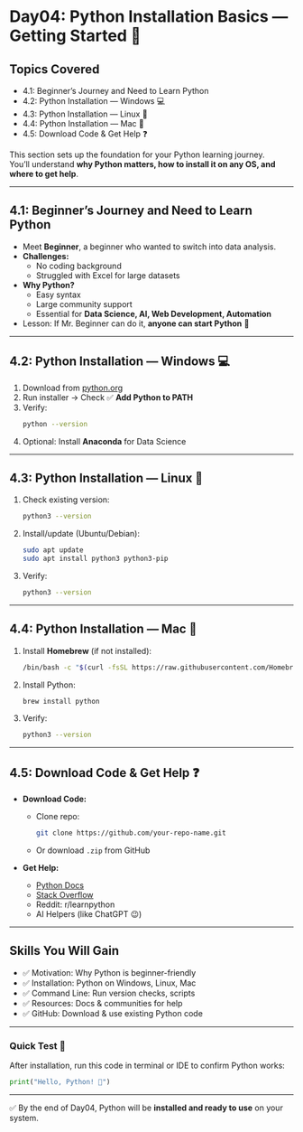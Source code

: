 # Day04: Python Installation Basics — Getting Started 🐍

## Topics Covered
- 4.1: Beginner’s Journey and Need to Learn Python
- 4.2: Python Installation — Windows 💻
- 4.3: Python Installation — Linux 🐧
- 4.4: Python Installation — Mac 🍏
- 4.5: Download Code & Get Help ❓
  

This section sets up the foundation for your Python learning journey.  
You’ll understand **why Python matters, how to install it on any OS, and where to get help**.  

---

## 4.1: Beginner’s Journey and Need to Learn Python  
- Meet **Beginner**, a beginner who wanted to switch into data analysis.  
- **Challenges:**  
  - No coding background  
  - Struggled with Excel for large datasets  
- **Why Python?**  
  - Easy syntax  
  - Large community support  
  - Essential for **Data Science, AI, Web Development, Automation**  
- Lesson: If Mr. Beginner can do it, **anyone can start Python** 🚀  

---

## 4.2: Python Installation — Windows 💻  
1. Download from [python.org](https://www.python.org/downloads/)  
2. Run installer → Check ✅ **Add Python to PATH**  
3. Verify:  
   ```bash
   python --version


4. Optional: Install **Anaconda** for Data Science

---

## 4.3: Python Installation — Linux 🐧

1. Check existing version:

   ```bash
   python3 --version
   ```
2. Install/update (Ubuntu/Debian):

   ```bash
   sudo apt update
   sudo apt install python3 python3-pip
   ```
3. Verify:

   ```bash
   python3 --version
   ```

---

## 4.4: Python Installation — Mac 🍏

1. Install **Homebrew** (if not installed):

   ```bash
   /bin/bash -c "$(curl -fsSL https://raw.githubusercontent.com/Homebrew/install/HEAD/install.sh)"
   ```
2. Install Python:

   ```bash
   brew install python
   ```
3. Verify:

   ```bash
   python3 --version
   ```

---

## 4.5: Download Code & Get Help ❓

* **Download Code:**

  * Clone repo:

    ```bash
    git clone https://github.com/your-repo-name.git
    ```
  * Or download `.zip` from GitHub

* **Get Help:**

  * [Python Docs](https://docs.python.org/3/)
  * [Stack Overflow](https://stackoverflow.com/)
  * Reddit: r/learnpython
  * AI Helpers (like ChatGPT 😉)

---

## Skills You Will Gain

* ✅ Motivation: Why Python is beginner-friendly
* ✅ Installation: Python on Windows, Linux, Mac
* ✅ Command Line: Run version checks, scripts
* ✅ Resources: Docs & communities for help
* ✅ GitHub: Download & use existing Python code

---

### Quick Test 🚀

After installation, run this code in terminal or IDE to confirm Python works:

```python
print("Hello, Python! 🎉")
```

---

✅ By the end of Day04, Python will be **installed and ready to use** on your system.


